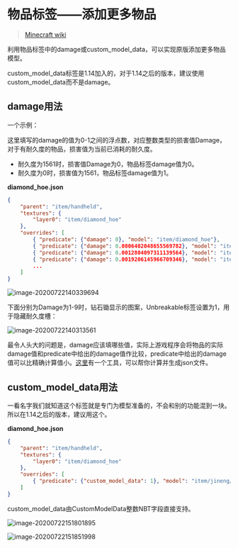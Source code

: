 # 物品标签——添加更多物品

> [Minecraft wiki](https://minecraft-zh.gamepedia.com/模型#.E7.89.A9.E5.93.81.E6.A0.87.E7.AD.BE)

利用物品标签中的damage或custom_model_data，可以实现原版添加更多物品模型。

custom_model_data标签是1.14加入的，对于1.14之后的版本，建议使用custom_model_data而不是damage。

## damage用法

一个示例：

这里填写的damage的值为0-1之间的浮点数，对应整数类型的损害值Damage，对于有耐久度的物品，损害值为当前已消耗的耐久度。

- 耐久度为1561时，损害值Damage为0，物品标签damage值为0。
- 耐久度为0时，损害值为1561，物品标签damage值为1。

**diamond_hoe.json**

```json
{
    "parent": "item/handheld",
    "textures": {
        "layer0": "item/diamond_hoe"
    },
    "overrides": [
        { "predicate": {"damage": 0}, "model": "item/diamond_hoe"},
        { "predicate": {"damage": 0.0006402048655569782}, "model": "item/jineng/1"},
        { "predicate": {"damage": 0.0012804097311139564}, "model": "item/jineng/2"},
        { "predicate": {"damage": 0.0019206145966709346}, "model": "item/jineng/3"},
        ...
    ]
}
```

![image-20200722140339694](https://i.loli.net/2021/10/12/Cq8otRj6l1VhWcH.png)

下面分别为Damage为1-9时，钻石锄显示的图案，Unbreakable标签设置为1，用于隐藏耐久度槽：

![image-20200722140313561](https://i.loli.net/2021/10/12/KPEFsOS6RUqTZdi.png)

最令人头大的问题是，damage应该填哪些值，实际上游戏程序会将物品的实际damage值和predicate中给出的damage值作比较，predicate中给出的damage值可以比精确计算值小。[这里](https://geenium.github.io/damage-value-generator/)有一个工具，可以帮你计算并生成json文件。

## custom_model_data用法

一看名字我们就知道这个标签就是专门为模型准备的，不会和别的功能混到一块。所以在1.14之后的版本，建议用这个。

**diamond_hoe.json**

```json
{
    "parent": "item/handheld",
    "textures": {
        "layer0": "item/diamond_hoe"
    },
    "overrides": [
        { "predicate": {"custom_model_data": 1}, "model": "item/jineng/1"}
    ]
}
```

custom_model_data由CustomModelData整数NBT字段直接支持。

![image-20200722151801895](https://i.loli.net/2021/10/12/UTHgBhi35Nkdlfv.png)

![image-20200722151851998](https://i.loli.net/2021/10/12/VLqBgw9o8ikzUv5.png)